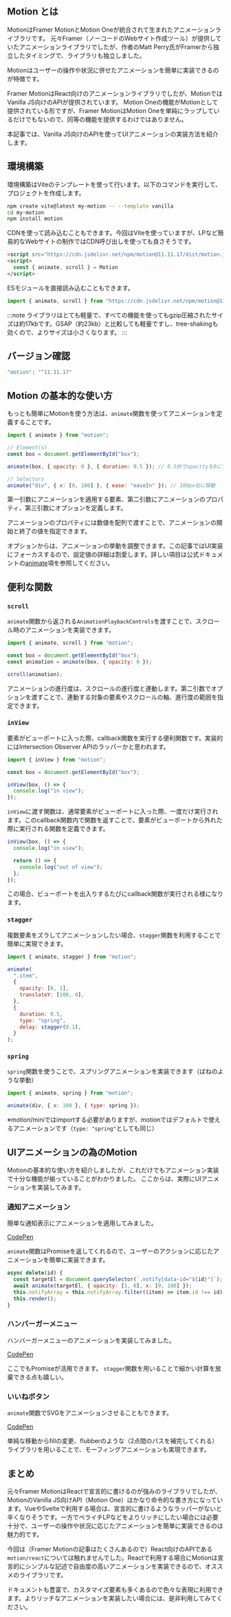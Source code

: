 ## Motion とは

MotionはFramer MotionとMotion Oneが統合されて生まれたアニメーションライブラリです。
元々Framer（ノーコードのWebサイト作成ツール）が提供していたアニメーションライブラリでしたが、作者のMatt Perry氏がFramerから独立したタイミングで、ライブラリも独立しました。

Motionはユーザーの操作や状況に併せたアニメーションを簡単に実装できるのが特徴です。

Framer MotionはReact向けのアニメーションライブラリでしたが、MotionではVanilla JS向けのAPIが提供されています。
Motion Oneの機能がMotionとして提供されている形ですが、Framer MotionはMotion Oneを単純にラップしているだけでもないので、同等の機能を提供するわけではありません。

本記事では、Vanilla JS向けのAPIを使ってUIアニメーションの実装方法を紹介します。

## 環境構築

環境構築はViteのテンプレートを使って行います。以下のコマンドを実行して、プロジェクトを作成します。

```bash
npm create vite@latest my-motion -- --template vanilla
cd my-motion
npm install motion
```

CDNを使って読み込むこともできます。今回はViteを使っていますが、LPなど簡易的なWebサイトの制作ではCDN呼び出しを使っても良さそうです。

```html
<script src="https://cdn.jsdelivr.net/npm/motion@11.11.17/dist/motion.js"></script>
<script>
  const { animate, scroll } = Motion
</script>
```

ESモジュールを直接読み込むこともできます。

```js
import { animate, scroll } from "https://cdn.jsdelivr.net/npm/motion@11.11.17/+esm";
```

:::note
ライブラリはとても軽量で、すべての機能を使ってもgzip圧縮されたサイズは約17kbです。GSAP（約23kb）と比較しても軽量ですし、tree-shakingも効くので、よりサイズは小さくなります。
:::

## バージョン確認

```bash
"motion": "^11.11.17"
```

## Motion の基本的な使い方

もっとも簡単にMotionを使う方法は、`animate`関数を使ってアニメーションを定義することです。

```js
import { animate } from "motion";

// Element(s)
const box = document.getElementById("box");

animate(box, { opacity: 0 }, { duration: 0.5 }); // 0.5秒でopacityを0にする

// Selectors
animate("div", { x: [0, 100] }, { ease: "easeIn" }); // 100px右に移動
```

第一引数にアニメーションを適用する要素、第二引数にアニメーションのプロパティ、第三引数にオプションを定義します。

アニメーションのプロパティには数値を配列で渡すことで、アニメーションの開始と終了の値を指定できます。

オプションからは、アニメーションの挙動を調整できます。この記事ではUI実装にフォーカスするので、設定値の詳細は割愛します。詳しい項目は公式ドキュメントの[animate](https://motion.dev/docs/animate)項を参照してください。

## 便利な関数


### `scroll`

`animate`関数から返される`AnimationPlaybackControls`を渡すことで、スクロール時のアニメーションを実装できます。

```js
import { animate, scroll } from "motion";

const box = document.getElementById("box");
const animation = animate(box, { opacity: 0 });

scroll(animation);
```

アニメーションの進行度は、スクロールの進行度と連動します。第二引数でオプションを渡すことで、連動する対象の要素やスクロールの軸、進行度の範囲を指定できます。

### `inView`

要素がビューポートに入った際、callback関数を実行する便利関数です。実装的にはIntersection Observer APIのラッパーかと思われます。

```js
import { inView } from "motion";

const box = document.getElementById("box");

inView(box, () => {
  console.log("in view");
});
```

`inView`に渡す関数は、通常要素がビューポートに入った際、一度だけ実行されます。このcallback関数内で関数を返すことで、要素がビューポートから外れた際に実行される関数を定義できます。

```js
inView(box, () => {
  console.log("in view");

  return () => {
    console.log("out of view");
  };
});
```

この場合、ビューポートを出入りするたびにcallback関数が実行される様になります。

### `stagger`

複数要素をズラしてアニメーションしたい場合、`stagger`関数を利用することで簡単に実現できます。

```js
import { animate, stagger } from "motion";

animate(
  ".item",
  {
    opacity: [0, 1],
    translateY: [100, 0],
  },
  {
    duration: 0.5,
    type: "spring",
    delay: stagger(0.1),
  }
);
```

### `spring`

`spring`関数を使うことで、スプリングアニメーションを実装できます（ばねのような挙動）



```js
import { animate, spring } from "motion";

animate(div, { x: 100 }, { type: spring });
```

※motion/miniではimportする必要がありますが、motionではデフォルトで使えるアニメーションです（`type: "spring"`としても同じ）



## UIアニメーションの為のMotion

Motionの基本的な使い方を紹介しましたが、これだけでもアニメーション実装で十分な機能が揃っていることがわかりました。
ここからは、実際にUIアニメーションを実装してみます。

### 通知アニメーション

簡単な通知表示にアニメーションを適用してみました。

[CodePen](https://codepen.io/tenorichan/pen/NPKKmzQ)

`animate`関数はPromiseを返してくれるので、ユーザーのアクションに応じたアニメーションを簡単に実装できます。

```js
async delete(id) {
  const targetEl = document.querySelector(`.notify[data-id="${id}"]`);
  await animate(targetEl, { opacity: [1, 0], x: [0, 100] });
  this.notifyArray = this.notifyArray.filter((item) => item.id !== id);
  this.render();
}
```

### ハンバーガーメニュー

ハンバーガーメニューのアニメーションを実装してみました。

[CodePen](https://codepen.io/tenorichan/pen/ExWzZjv)

ここでもPromiseが活用できます。
`stagger`関数を用いることで細かい計算を放棄できる点も嬉しい。

### いいねボタン

`animate`関数でSVGをアニメーションさせることもできます。

[CodePen](https://codepen.io/tenorichan/pen/ExWzZjv)


単純な移動からfillの変更、flubberのような（2点間のパスを補完してくれる）ライブラリを用いることで、モーフィングアニメーションも実現できます。


## まとめ

元々Framer MotionはReactで宣言的に書けるのが強みのライブラリでしたが、MotionのVanilla JS向けAPI（Motion One）はかなり命令的な書き方になっています。VueやSvelteで利用する場合は、宣言的に書けるようなラッパーがないと辛くなりそうです。一方でペライチLPなどをよりリッチにしたい場合には必要十分で、ユーザーの操作や状況に応じたアニメーションを簡単に実装できるのは魅力的です。

今回は（Framer Motionの記事はたくさんあるので）React向けのAPIである`motion/react`については触れませんでした。Reactで利用する場合にMotionは宣言的にシンプルな記述で自由度の高いアニメーションを実装できるので、オススメのライブラリです。

ドキュメントも豊富で、カスタマイズ要素も多くあるので色々な表現に利用できます。よりリッチなアニメーションを実装したい場合には、是非利用してみてください。
